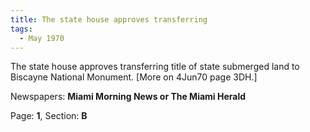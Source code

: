 ```yaml
---  
title: The state house approves transferring  
tags:  
  - May 1970  
---  
```

  
The state house approves transferring title of state submerged land to Biscayne National Monument. [More on 4Jun70 page 3DH.]  
  
Newspapers: **Miami Morning News or The Miami Herald**  
  
Page: **1**, Section: **B** 

